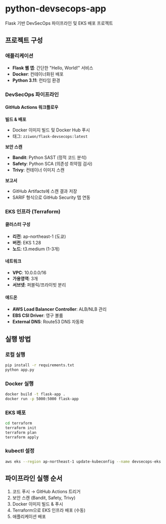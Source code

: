 # python-devsecops-app

Flask 기반 DevSecOps 파이프라인 및 EKS 배포 프로젝트

## 프로젝트 구성

### 애플리케이션
- **Flask 웹 앱**: 간단한 "Hello, World!" 서비스
- **Docker**: 컨테이너화된 배포
- **Python 3.11**: 런타임 환경

### DevSecOps 파이프라인

#### GitHub Actions 워크플로우
**빌드 & 배포**
- Docker 이미지 빌드 및 Docker Hub 푸시
- 태그: `zziwon/flask-devsecops:latest`

**보안 스캔**
- **Bandit**: Python SAST (정적 코드 분석)
- **Safety**: Python SCA (의존성 취약점 검사)
- **Trivy**: 컨테이너 이미지 스캔

**보고서**
- GitHub Artifacts에 스캔 결과 저장
- SARIF 형식으로 GitHub Security 탭 연동

### EKS 인프라 (Terraform)

#### 클러스터 구성
- **리전**: ap-northeast-1 (도쿄)
- **버전**: EKS 1.28
- **노드**: t3.medium (1-3개)

#### 네트워크
- **VPC**: 10.0.0.0/16
- **가용영역**: 3개
- **서브넷**: 퍼블릭/프라이빗 분리

#### 애드온
- **AWS Load Balancer Controller**: ALB/NLB 관리
- **EBS CSI Driver**: 영구 볼륨
- **External DNS**: Route53 DNS 자동화

## 실행 방법

### 로컬 실행
```bash
pip install -r requirements.txt
python app.py
```

### Docker 실행
```bash
docker build -t flask-app .
docker run -p 5000:5000 flask-app
```

### EKS 배포
```bash
cd terraform
terraform init
terraform plan
terraform apply
```

### kubectl 설정
```bash
aws eks --region ap-northeast-1 update-kubeconfig --name devsecops-eks
```

## 파이프라인 실행 순서
1. 코드 푸시 → GitHub Actions 트리거
2. 보안 스캔 (Bandit, Safety, Trivy)
3. Docker 이미지 빌드 & 푸시
4. Terraform으로 EKS 인프라 배포 (수동)
5. 애플리케이션 배포